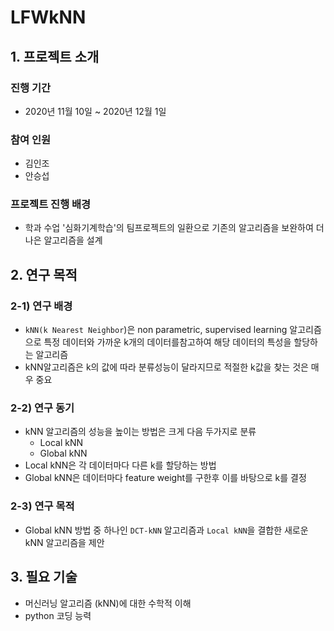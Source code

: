 # LFWkNN

## 1. 프로젝트 소개


### 진행 기간

- 2020년 11월 10일 ~ 2020년 12월 1일


### 참여 인원

- 김인조
- 안승섭


### 프로젝트 진행 배경

- 학과 수업 '심화기계학습'의 팀프로젝트의 일환으로 기존의 알고리즘을 보완하여 더 나은 알고리즘을 설계



## 2. 연구 목적

### 2-1) 연구 배경

- `kNN(k Nearest Neighbor`)은 non parametric, supervised learning 알고리즘으로 특정 데이터와 가까운 k개의 데이터를참고하여 해당 데이터의 특성을 할당하는 알고리즘
- kNN알고리즘은 k의 값에 따라 분류성능이 달라지므로 적절한 k값을 찾는 것은  매우 중요

### 2-2) 연구 동기

- kNN 알고리즘의 성능을 높이는 방법은 크게 다음 두가지로 분류
    - Local kNN
    - Global kNN
- Local kNN은 각 데이터마다 다른 k를 할당하는 방법
- Global kNN은 데이터마다 feature weight를 구한후 이를 바탕으로 k를 결정

### 2-3) 연구 목적

- Global kNN 방법 중 하나인 `DCT-kNN` 알고리즘과 `Local kNN`을 결합한 새로운 kNN 알고리즘을 제안


## 3. 필요 기술

- 머신러닝 알고리즘 (kNN)에 대한 수학적 이해
- python 코딩 능력

